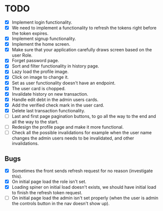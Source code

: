 # TODO

- [x] Implement login functionality.
- [x] We need to implement a functionality to refresh the tokens right before the token expires.
- [x] Implement signup functionality.
- [x] Implement the home screen.
- [x] Make sure that your application carefully draws screen based on the user Role.
- [x] Forget password page.
- [x] Sort and filter functionality in history page.
- [x] Lazy load the profile image.
- [x] Click on image to change it.
- [x] Set as user functionality doesn't have an endpoint.
- [x] The user card is chopped.
- [x] Invalidate history on new transaction.
- [x] Handle edit debt in the admin users cards.
- [x] Add the verified check mark in the user card.
- [x] Delete last transaction functionality.
- [ ] Last and first page pagination buttons, to go all the way to the end and all the way to the start.
- [ ] Redesign the profile page and make it more functional.
- [ ] Check all the possible invalidations for example when the user name changes the admin users needs to be invalidated, and other invalidations.

## Bugs

- [x] Sometimes the front sends refresh request for no reason (investigate this).
- [x] On initial page load the role isn't set.
- [x] Loading spiner on initial load doesn't exists, we should have initial load to finish the refresh token request.
- [ ] On initial page load the admin isn't set properly (when the user is admin the controls button in the nav doesn't show up).
